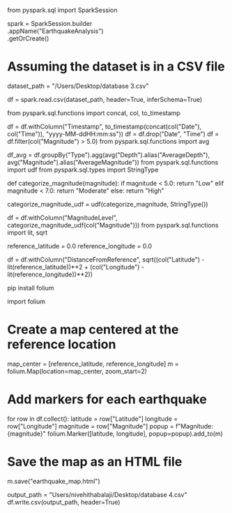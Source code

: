 from pyspark.sql import SparkSession


spark = SparkSession.builder \
    .appName("EarthquakeAnalysis") \
    .getOrCreate()

# Assuming the dataset is in a CSV file
dataset_path = "/Users/Desktop/database 3.csv"


df = spark.read.csv(dataset_path, header=True, inferSchema=True)

from pyspark.sql.functions import concat, col, to_timestamp


df = df.withColumn("Timestamp", to_timestamp(concat(col("Date"), col("Time")), "yyyy-MM-ddHH:mm:ss"))
df = df.drop("Date", "Time")
df = df.filter(col("Magnitude") > 5.0)
from pyspark.sql.functions import avg


df_avg = df.groupBy("Type").agg(avg("Depth").alias("AverageDepth"), avg("Magnitude").alias("AverageMagnitude"))
from pyspark.sql.functions import udf
from pyspark.sql.types import StringType



def categorize_magnitude(magnitude):
    if magnitude < 5.0:
        return "Low"
    elif magnitude < 7.0:
        return "Moderate"
    else:
        return "High"

categorize_magnitude_udf = udf(categorize_magnitude, StringType())


df = df.withColumn("MagnitudeLevel", categorize_magnitude_udf(col("Magnitude")))
from pyspark.sql.functions import lit, sqrt



reference_latitude = 0.0
reference_longitude = 0.0

df = df.withColumn("DistanceFromReference", sqrt((col("Latitude") - lit(reference_latitude))**2 + (col("Longitude") - lit(reference_longitude))**2))


pip install folium

import folium

# Create a map centered at the reference location
map_center = [reference_latitude, reference_longitude]
m = folium.Map(location=map_center, zoom_start=2)

# Add markers for each earthquake
for row in df.collect():
    latitude = row["Latitude"]
    longitude = row["Longitude"]
    magnitude = row["Magnitude"]
    popup = f"Magnitude: {magnitude}"
    folium.Marker([latitude, longitude], popup=popup).add_to(m)

# Save the map as an HTML file
m.save("earthquake_map.html")

output_path = "Users/nivehithabalaji/Desktop/database 4.csv"
df.write.csv(output_path, header=True)

